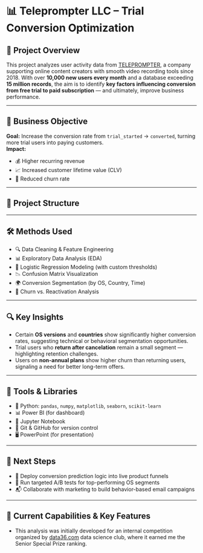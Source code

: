 # 📊 Teleprompter LLC – Trial Conversion Optimization

## 🧠 Project Overview  
This project analyzes user activity data from [TELEPROMPTER](https://www.teleprompter.com/), a company supporting online content creators with smooth video recording tools since 2018. With over **10,000 new users every month** and a database exceeding **15 million records**, the aim is to identify **key factors influencing conversion from free trial to paid subscription** — and ultimately, improve business performance.

---

## 🎯 Business Objective  
**Goal:** Increase the conversion rate from `trial_started` → `converted`, turning more trial users into paying customers.  
**Impact:**  
- 💰 Higher recurring revenue  
- 📈 Increased customer lifetime value (CLV)  
- 🔁 Reduced churn rate

---

## 📁 Project Structure


---

## 🛠️ Methods Used  
- 🔍 Data Cleaning & Feature Engineering  
- 📊 Exploratory Data Analysis (EDA)  
- 🤖 Logistic Regression Modeling (with custom thresholds)  
- 📉 Confusion Matrix Visualization  
- 🌍 Conversion Segmentation (by OS, Country, Time)  
- 🔁 Churn vs. Reactivation Analysis

---

## 🔍 Key Insights  
- Certain **OS versions** and **countries** show significantly higher conversion rates, suggesting technical or behavioral segmentation opportunities.  
- Trial users who **return after cancelation** remain a small segment — highlighting retention challenges.  
- Users on **non-annual plans** show higher churn than returning users, signaling a need for better long-term offers.

---

## 📌 Tools & Libraries  
- 🐍 Python: `pandas`, `numpy`, `matplotlib`, `seaborn`, `scikit-learn`
- 📊 Power BI (for dashboard) 
- 🧪 Jupyter Notebook  
- 🔄 Git & GitHub for version control  
- 🖥️ PowerPoint (for presentation)

---

## 🚀 Next Steps  
- 🚧 Deploy conversion prediction logic into live product funnels  
- 🧪 Run targeted A/B tests for top-performing OS segments  
- 📬 Collaborate with marketing to build behavior-based email campaigns

---

## 🚀 Current Capabilities & Key Features
- This analysis was initially developed for an internal competition organized by [data36.com](https://data36.com/) data science club, where it earned me the Senior Special Prize ranking.



